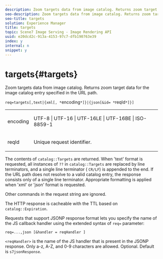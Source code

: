 ```yaml
---
description: Zoom targets data from image catalog. Returns zoom target data for the image catalog entry specified in the URL path.
seo-description: Zoom targets data from image catalog. Returns zoom target data for the image catalog entry specified in the URL path.
seo-title: targets
solution: Experience Manager
title: targets
topic: Scene7 Image Serving - Image Rendering API
uuid: e20dcd2c-913a-4153-97c7-dfb190763e39
index: y
internal: n
snippet: y
---
```


# targets{#targets}

Zoom targets data from image catalog. Returns zoom target data for the image catalog entry specified in the URL path.

 `req=targets[,text|{xml[, *`encoding`*]}|{json[&id= *`reqId`*]}]`

<table id="simpletable_D64E706258FD4A9C9C8026D97B472FCC"> 
 <tr class="strow"> 
  <td class="stentry"> <p><span class="codeph"><span class="varname"> encoding</span> </span> </p> </td> 
  <td class="stentry"> <p><span class="codeph"> UTF-8 | UTF-16 | UTF-16LE | UTF-16BE | ISO-8859-1</span> </p></td> 
 </tr> 
 <tr class="strow"> 
  <td class="stentry"> <p><span class="codeph"><span class="varname"> reqId</span></span> </p></td> 
  <td class="stentry"> <p>Unique request identifier. </p></td> 
 </tr> 
</table>

The contents of `catalog::Targets` are returned. When 'text' format is requested, all instances of `??` in `catalog::Targets` are replaced by line terminators, and a single line terminator ( `CR/LF`) is appended to the end. If the URL path does not resolve to a valid catalog entry, the response consists only of a single line terminator. Appropriate formatting is applied when 'xml' or 'json' format is requested.

Other commands in the request string are ignored.

The HTTP response is cacheable with the TTL based on `catalog::Expiration`.

Requests that support JSONP response format lets you specify the name of the JS callback handler using the extended syntax of `req=` parameter:

`req=...,json [&handler = reqHandler ]`

`<reqHandler>` is the name of the JS handler that is present in the JSONP response. Only a-z, A-Z, and 0-9 characters are allowed. Optional. Default is `s7jsonResponse`. 
